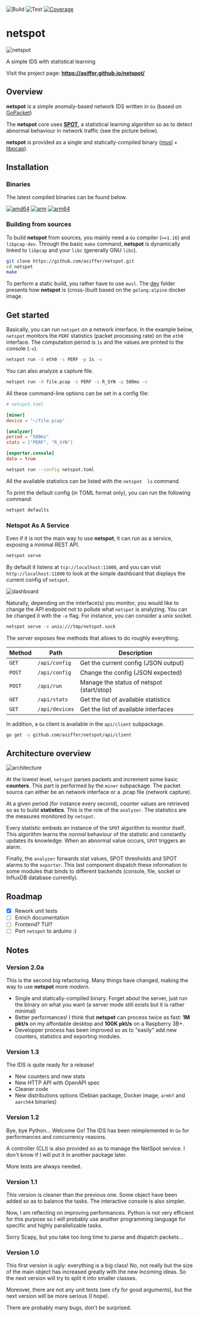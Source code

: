 ![Build](https://github.com/asiffer/netspot/workflows/Build/badge.svg)
![Test](https://github.com/asiffer/netspot/workflows/Test/badge.svg)
[![Coverage](https://codecov.io/gh/asiffer/netspot/branch/master/graph/badge.svg)](https://codecov.io/gh/asiffer/netspot)

# netspot

![netspot](assets/netspot6.png)

A simple IDS with statistical learning

Visit the project page: **https://asiffer.github.io/netspot/**

## Overview

**netspot** is a simple anomaly-based network IDS written in `Go` (based on [GoPacket](https://github.com/google/gopacket))

The **netspot** core uses [**SPOT**](https://asiffer.github.io/libspot/), a statistical learning algorithm so as to detect abnormal behaviour in network traffic (see the
picture below).

**netspot** is provided as a single and statically-compiled binary ([musl](https://www.musl-libc.org/) + [libpcap](https://www.tcpdump.org/)).

<!-- ![SPOT algorithm](assets/netspot4.png) -->


## Installation

### Binaries

The latest compiled binaries can be found below.

[![amd64](https://img.shields.io/badge/v2.0a-amd64-5e81ac?logo=go)](https://github.com/asiffer/netspot/releases/download/v2.0a/netspot-2.0a-amd64-linux-static)
[![arm](https://img.shields.io/badge/v2.0a-arm-81a1c1?logo=go)](https://github.com/asiffer/netspot/releases/download/v2.0a/netspot-2.0a-arm-linux-static)
[![arm64](https://img.shields.io/badge/v2.0a-arm64-88c0d0?logo=go)](https://github.com/asiffer/netspot/releases/download/v2.0a/netspot-2.0a-arm64-linux-static)

### Building from sources

To build **netspot** from sources, you mainly need a `Go` compiler (`>=1.16`) and `libpcap-dev`. Through the basic `make` command, **netspot** is dynamically
linked to `libpcap` and your `libc` (generally GNU `libc`).

```sh
git clone https://github.com/asiffer/netspot.git
cd netspot
make
```

To perform a static build, you rather have to use `musl`. The [dev](dev/) folder
presents how **netspot** is (cross-)built based on the `golang:alpine` docker image.

## Get started

Basically, you can run `netspot` on a network interface. In the example below,
`netspot` monitors the `PERF` statistics (packet processing rate) on the `eth0` interface. 
The computation period is `1s` and the values are printed to the console (`-v`).

```sh
netspot run -d eth0 -s PERF -p 1s -v
```

You can also analyze a capture file.
```sh
netspot run -d file.pcap -s PERF -s R_SYN -p 500ms -v
```

All these command-line options can be set in a config file:
```toml
# netspot.toml

[miner]
device = "~/file.pcap"

[analyzer]
period = "500ms"
stats = ["PERF", "R_SYN"]

[exporter.console]
data = true
```

```sh
netspot run --config netspot.toml
```


All the available statistics can be listed with the `netspot  ls` command.



To print the default config (in TOML format only), you can run the following command:
```sh
netspot defaults
```

### Netspot As A Service

Even if it is not the main way to use **netspot**, it can 
run as a service, exposing a minimal REST API.

```sh
netspot serve
```

By default it listens at `tcp://localhost:11000`, and you can visit `http://localhost:11000` to look at the simple dashboard that displays
the current config of `netspot`.

![dashboard](/images/dashboard.png)

Naturally, depending on the interface(s) you monitor, you would like to change the API endpoint not to pollute what `netspot` is analyzing.
You can be changed it with the `-e` flag. For instance, you can consider a unix socket.

```sh
netspot serve -e unix:///tmp/netspot.sock
```

The server exposes few methods that allows to do roughly everything. 

| Method | Path           | Description                               |
| ------ | -------------- | ----------------------------------------- |
| `GET`  | `/api/config`  | Get the current config (JSON output)      |
| `POST` | `/api/config`  | Change the config (JSON expected)         |
| `POST` | `/api/run`     | Manage the status of netspot (start/stop) |
| `GET`  | `/api/stats`   | Get the list of available statistics      |
| `GET`  | `/api/devices` | Get the list of available interfaces      |

In addition, a `Go` client is available in the `api/client` subpackage.

```sh
go get -u github.com/asiffer/netspot/api/client
```


## Architecture overview

![architecture](assets/netspot-archi.png)


At the lowest level, `netspot` parses packets and increment some basic **counters**. This part is performed by the `miner` subpackage.
The packet source can either be an network interface or a .pcap file (network capture).

At a given period (for instance every second), counter values are retrieved so as to build **statistics**. This is the role of the `analyzer`. The statistics are the measures monitored by `netspot`.

Every statistic embeds an instance of the `SPOT` algorithm to monitor itself. This algorithm learns the *normal* behaviour of the statistic and constantly updates its knowledge. When an abnormal value occurs, `SPOT` triggers an alarm.

Finally, the `analyzer` forwards stat values, SPOT thresholds and SPOT alarms to the `exporter`. This last component dispatch
these information to some modules that binds to different backends 
(console, file, socket or InfluxDB database currently).


## Roadmap

- [x] Rework unit tests
- [ ] Enrich documentation
- [ ] Frontend? TUI?
- [ ] Port `netspot` to arduino :)

## Notes

### Version 2.0a

This is the second big refactoring. Many things have changed, making the way to use **netspot** more *modern*.

- Single and statically-compiled binary. Forget about the server, just run the binary on what you want (a server mode still exists but it is rather minimal)
- Better performances! I think that **netspot** can process 
twice as fast: **1M pkt/s** on my affordable desktop and **100K pkt/s** on a Raspberry 3B+. 
- Developper process has been improved so as to "easily" add new counters, statistics and exporting modules.

### Version 1.3

The IDS is quite ready for a release!
* New counters and new stats
* New HTTP API with OpenAPI spec
* Cleaner code
* New distributions options (Debian package, Docker image, `armhf` and `aarch64` binaries)


### Version 1.2

Bye, bye Python... Welcome Go! The IDS has been reimplemented in `Go` for performances and concurrency reasons.

A controller (CLI) is also provided so as to manage the NetSpot service. I don't know if I will put it in another package later.

More tests are always needed.

### Version 1.1

This version is cleaner than the previous one. Some object have been added so as to balance the tasks. The interactive console is also simpler.

Now, I am reflecting on improving performances. Python is not very efficient for this purpose so I will probably use another programming language for specific and highly parallelizable tasks.

Sorry Scapy, but you take too long time to parse and dispatch packets...


### Version 1.0

This first version is ugly: everything is a big class! No, not really but the size of the main object has increased greatly with the new incoming ideas. So the next version will try to split it into smaller classes.

Moreover, there are not any unit tests (see cfy for good arguments), but the next version will be more serious (I hope).

There are probably many bugs, don't be surprised.
